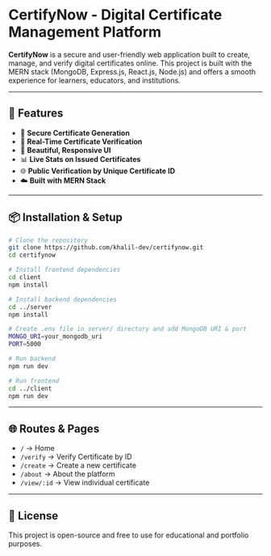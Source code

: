 #  CertifyNow - Digital Certificate Management Platform

**CertifyNow** is a secure and user-friendly web application built to create, manage, and verify digital certificates online. This project is built with the MERN stack (MongoDB, Express.js, React.js, Node.js) and offers a smooth experience for learners, educators, and institutions.

---

## 🚀 Features

- 🔐 **Secure Certificate Generation**
- 🔎 **Real-Time Certificate Verification**
- 📄 **Beautiful, Responsive UI**
- 📊 **Live Stats on Issued Certificates**
- 🌐 **Public Verification by Unique Certificate ID**
- ☁️ **Built with MERN Stack**

---

## 📦 Installation & Setup

```bash
# Clone the repository
git clone https://github.com/khalil-dev/certifynow.git
cd certifynow

# Install frontend dependencies
cd client
npm install

# Install backend dependencies
cd ../server
npm install

# Create .env file in server/ directory and add MongoDB URI & port
MONGO_URI=your_mongodb_uri
PORT=5000

# Run backend
npm run dev

# Run frontend
cd ../client
npm run dev
````

---

## 🌐 Routes & Pages

* `/` → Home
* `/verify` → Verify Certificate by ID
* `/create` → Create a new certificate
* `/about` → About the platform
* `/view/:id` → View individual certificate

---

## 📄 License

This project is open-source and free to use for educational and portfolio purposes.





